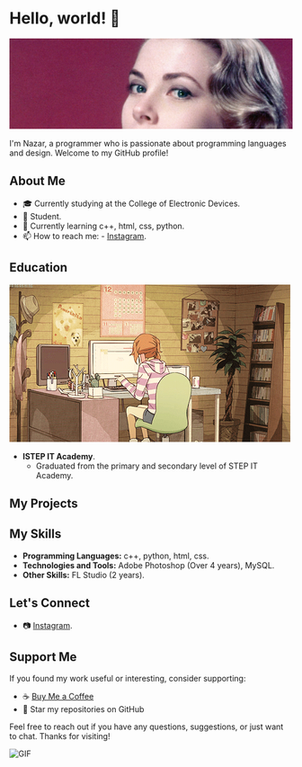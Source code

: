 # Hello, world! 👋
![Header Image](https://github.com/prodbysendwxve/prodbysendwxve/blob/main/hd-aspect-1499073090-gettyimages-71494788%20%D0%BA%D0%BE%D0%BF%D0%B8%D1%8F.jpg?raw=true)
 
<div style="background-image: url('');">
    I'm Nazar, a programmer who is passionate about programming languages and design. Welcome to my GitHub profile!

## About Me
- 🎓 Currently studying at the College of Electronic Devices.
- 💼 Student.
- 🌱 Currently learning c++, html, css, python.
- 📫 How to reach me: - [Instagram](https://www.instagram.com/sendwave6768/).

## Education


![GIF](https://github.com/prodbysendwxve/prodbysendwxve/blob/main/212747903-e9bdf048-2dc8-41f9-b973-0e72ff07bfba.gif?raw=true)



- **ISTEP IT Academy**.
  - Graduated from the primary and secondary level of STEP IT Academy.


## My Projects



## My Skills

- **Programming Languages:** c++, python, html, css.
- **Technologies and Tools:** Adobe Photoshop (Over 4 years), MySQL.
- **Other Skills:** FL Studio (2 years).

## Let's Connect

- 📷 [Instagram](https://www.instagram.com/sendwave6768/).

## Support Me

If you found my work useful or interesting, consider supporting:



- ☕ [Buy Me a Coffee](https://www.buymeacoffee.com/prodbysendwxve)
- 🌟 Star my repositories on GitHub



Feel free to reach out if you have any questions, suggestions, or just want to chat. Thanks for visiting!

![GIF](https://lh3.googleusercontent.com/pw/ABLVV86PN76fjFJ3Lyw5tw5hXWHSzic1K-e_i3_rD-baqIuq_4y7JHhuwWz3ru-hqtSQonVywHUPTPVx5ALmKPppuAsaDoMMfdbxYgVXveFws5oaO4VF6FO8CeI-hUwqQendJwo_vo6Zh05AQHL4Ga_s481c0uQSbpR4KM6ky2JxEZ5sEFROYzi5esqtkBNqGkzirmQ61v44W66zEYMKC4h3zqCTikWTv_vYmvOJM4n2z2xMeihCKGTv2KcGQfeXcvoxI1QkpcQ1z1wr9qQadWVtAsxNmEXW2t7BPwQSEzmgP_BSVQIu7B2hGOTSJYnF6mFvjwIrOxRnnqKaXMr0yp3AVzmjII8V9PCPuiA5A4t0Q-FWPnZ9xoA8ZRAeuvJMTTf75Ai17BWwwJh-vNtNKOqT8Ea4znDZk_JgYTpPDBDbWSc9MTqJsii10_Oys6IrnHBjFLRIoNwDjPUCkEZWApBQtBpTHG_cHvgjvr9zRiNiQME7C4xcuXVWKyID9PYgbid_xSjnHwgOKi8z-ru9QqRmN9_4ryuerQOreJlcXApT7se1s8rAhVCegNSpoLxa4mFo__--3_psowCj7h_Qa1ycqhIMCkRNr8IoGbzGx11pRCFsTiKYnKzAP2MX_25Ng8soQjEEYrUa3rJCSK0K1fAyhcb7BJiTATm7rCb1YGQnO1pMPS8E5ON15KXSPKLfKID4-aMCTMLItpy-dzWmo2bAqak5dv44Leu9ILw6UAN3Lkr9weS2FEABOWaso1WYGL7vKI6w9AKjbFYdmklFtI3mvt67rF3oCtn9y2JYbDgA7oSNDkHUAnDHWrk_a0MCckhQMe8TcduWj5G-boU5xavh3vQUW5wMXTjUPQC5xvHzy96aHhk0_YCr4V9FGu_8dvAbD0Gyqad2cTFipMcOMd-jEJaUuLFHxNVFlO-IYGYp4dL1VxVamVcYBJiMZoiDb8VRxAOEOVA924CA-cjTz-lfCFDj9iYBCkY--FKYHsD39OkCwAeN-4rJcyeG9chDHtdnOEScYH-A534HLPMRQdGmQ4jKWANFL7cgSK2uIw=w1280-h720-s-no-gm?authuser=0)
</div>


